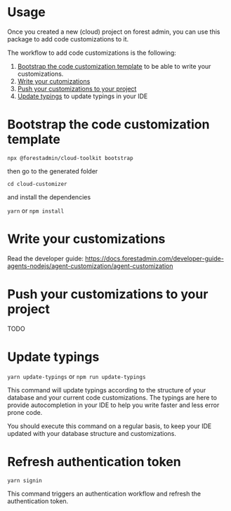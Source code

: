 # Usage

Once you created a new (cloud) project on forest admin,
you can use this package to add code customizations to it.

The workflow to add code customizations is the following:

1. [Bootstrap the code customization template](#bootstrap-the-code-customization-template) to be able to write your customizations.
2. [Write your cutomizations](#write-your-customizations)
3. [Push your customizations to your project](#push-your-customizations-to-your-project)
4. [Update typings](#update-typings) to update typings in your IDE

# Bootstrap the code customization template

`npx @forestadmin/cloud-toolkit bootstrap`

then go to the generated folder

`cd cloud-customizer`

and install the dependencies

`yarn` or `npm install`

# Write your customizations

Read the developer guide: https://docs.forestadmin.com/developer-guide-agents-nodejs/agent-customization/agent-customization

# Push your customizations to your project

TODO

# Update typings

`yarn update-typings` or `npm run update-typings`

This command will update typings according to the structure of your database and your current code customizations.
The typings are here to provide autocompletion in your IDE to help you write faster and less error prone code.

You should execute this command on a regular basis, to keep your IDE
updated with your database structure and customizations.

# Refresh authentication token

`yarn signin`

This command triggers an authentication workflow and refresh the authentication token.